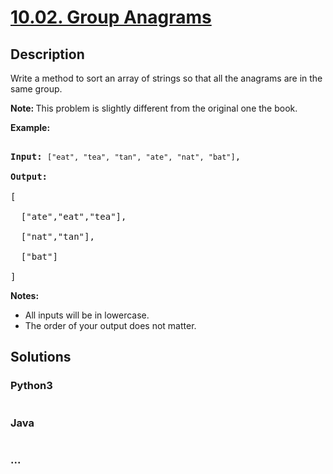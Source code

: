# [10.02. Group Anagrams](https://leetcode-cn.com/problems/group-anagrams-lcci)

## Description
<p>Write a method to sort an array of strings so that all the anagrams are in the same group.</p>



<p><b>Note:&nbsp;</b>This problem is slightly different from the original one the book.</p>



<p><strong>Example:</strong></p>



<pre>

<strong>Input:</strong> <code>[&quot;eat&quot;, &quot;tea&quot;, &quot;tan&quot;, &quot;ate&quot;, &quot;nat&quot;, &quot;bat&quot;]</code>,

<strong>Output:</strong>

[

  [&quot;ate&quot;,&quot;eat&quot;,&quot;tea&quot;],

  [&quot;nat&quot;,&quot;tan&quot;],

  [&quot;bat&quot;]

]</pre>



<p><strong>Notes: </strong></p>



<ul>
	<li>All inputs will be in lowercase.</li>
	<li>The order of your output does not&nbsp;matter.</li>
</ul>




## Solutions


### Python3

```python

```

### Java

```java

```

### ...
```

```
